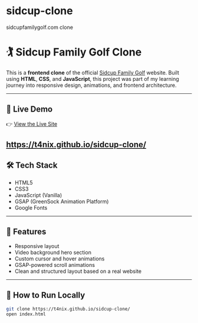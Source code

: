 # sidcup-clone
sidcupfamilygolf.com clone



# 🏌️ Sidcup Family Golf Clone

This is a **frontend clone** of the official [Sidcup Family Golf](https://www.sidcupfamilygolf.com/) website. Built using **HTML**, **CSS**, and **JavaScript**, this project was part of my learning journey into responsive design, animations, and frontend architecture.

---

## 🔗 Live Demo

👉 [View the Live Site]()  

https://t4nix.github.io/sidcup-clone/
---

## 🛠️ Tech Stack

- HTML5
- CSS3
- JavaScript (Vanilla)
- GSAP (GreenSock Animation Platform)
- Google Fonts

---

## 📸 Features

- Responsive layout
- Video background hero section
- Custom cursor and hover animations
- GSAP-powered scroll animations
- Clean and structured layout based on a real website

---

## 📁 How to Run Locally

```bash
git clone https://t4nix.github.io/sidcup-clone/
open index.html
